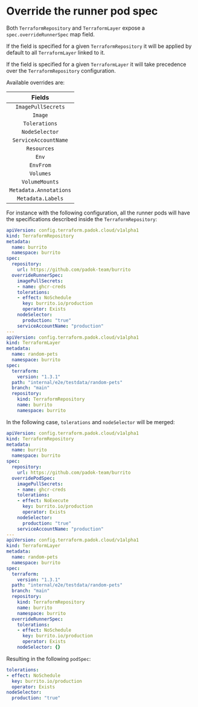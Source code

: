 # Override the runner pod spec

Both `TerraformRepository` and `TerraformLayer` expose a `spec.overrideRunnerSpec` map field.

If the field is specified for a given `TerraformRepository` it will be applied by default to all `TerraformLayer` linked to it.

If the field is specified for a given `TerraformLayer` it will take precedence over the `TerraformRepository` configuration.

Available overrides are:

|         Fields         |
| :--------------------: |
|   `ImagePullSecrets`   |
|        `Image`         |
|     `Tolerations`      |
|     `NodeSelector`     |
|  `ServiceAccountName`  |
|      `Resources`       |
|         `Env`          |
|       `EnvFrom`        |
|       `Volumes`        |
|     `VolumeMounts`     |
| `Metadata.Annotations` |
|   `Metadata.Labels`    |


For instance with the following configuration, all the runner pods will have the specifications described inside the `TerraformRepository`:

```yaml
apiVersion: config.terraform.padok.cloud/v1alpha1
kind: TerraformRepository
metadata:
  name: burrito
  namespace: burrito
spec:
  repository:
    url: https://github.com/padok-team/burrito
  overrideRunnerSpec:
    imagePullSecrets:
    - name: ghcr-creds
    tolerations:
    - effect: NoSchedule
      key: burrito.io/production
      operator: Exists
    nodeSelector:
      production: "true"
    serviceAccountName: "production"
---
apiVersion: config.terraform.padok.cloud/v1alpha1
kind: TerraformLayer
metadata:
  name: random-pets
  namespace: burrito
spec:
  terraform:
    version: "1.3.1"
  path: "internal/e2e/testdata/random-pets"
  branch: "main"
  repository:
    kind: TerraformRepository
    name: burrito
    namespace: burrito
```

In the following case, `tolerations` and `nodeSelector` will be merged:

```yaml
apiVersion: config.terraform.padok.cloud/v1alpha1
kind: TerraformRepository
metadata:
  name: burrito
  namespace: burrito
spec:
  repository:
    url: https://github.com/padok-team/burrito
  overridePodSpec:
    imagePullSecrets:
    - name: ghcr-creds
    tolerations:
    - effect: NoExecute
      key: burrito.io/production
      operator: Exists
    nodeSelector:
      production: "true"
    serviceAccountName: "production"
---
apiVersion: config.terraform.padok.cloud/v1alpha1
kind: TerraformLayer
metadata:
  name: random-pets
  namespace: burrito
spec:
  terraform:
    version: "1.3.1"
  path: "internal/e2e/testdata/random-pets"
  branch: "main"
  repository:
    kind: TerraformRepository
    name: burrito
    namespace: burrito
  overrideRunnerSpec:
    tolerations:
    - effect: NoSchedule
      key: burrito.io/production
      operator: Exists
    nodeSelector: {}
```

Resulting in the following `podSpec`:

```yaml
tolerations:
- effect: NoSchedule
  key: burrito.io/production
  operator: Exists
nodeSelector:
  production: "true"
```
